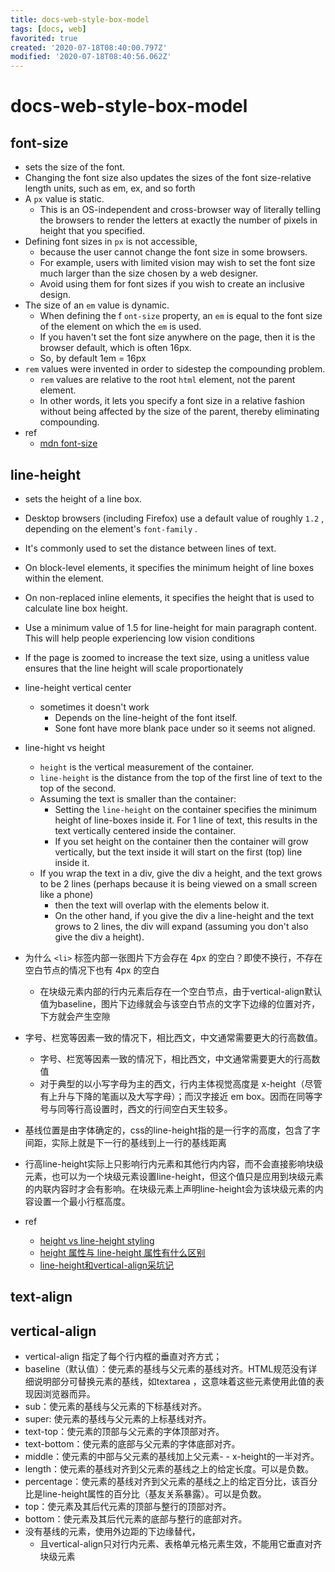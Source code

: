 ```yaml
---
title: docs-web-style-box-model
tags: [docs, web]
favorited: true
created: '2020-07-18T08:40:00.797Z'
modified: '2020-07-18T08:40:56.062Z'
---
```


# docs-web-style-box-model

## font-size

- sets the size of the font. 
- Changing the font size also updates the sizes of the font size-relative length units, such as em, ex, and so forth
- A `px` value is static. 
  - This is an OS-independent and cross-browser way of literally telling the browsers to render the letters at exactly the number of pixels in height that you specified. 
- Defining font sizes in `px` is not accessible, 
  - because the user cannot change the font size in some browsers. 
  - For example, users with limited vision may wish to set the font size much larger than the size chosen by a web designer. 
  - Avoid using them for font sizes if you wish to create an inclusive design.
- The size of an `em` value is dynamic. 
  - When defining the f `ont-size` property, an `em` is equal to the font size of the element on which the `em` is used. 
  - If you haven't set the font size anywhere on the page, then it is the browser default, which is often 16px. 
  - So, by default 1em = 16px
- `rem` values were invented in order to sidestep the compounding problem. 
  - `rem` values are relative to the root `html` element, not the parent element. 
  - In other words, it lets you specify a font size in a relative fashion without being affected by the size of the parent, thereby eliminating compounding.
- ref
  - [mdn font-size](https://developer.mozilla.org/en-US/docs/Web/CSS/font-size)

## line-height

- sets the height of a line box. 
- Desktop browsers (including Firefox) use a default value of roughly `1.2` , depending on the element's `font-family` .
- It's commonly used to set the distance between lines of text. 
- On block-level elements, it specifies the minimum height of line boxes within the element. 
- On non-replaced inline elements, it specifies the height that is used to calculate line box height.
- Use a minimum value of 1.5 for line-height for main paragraph content. This will help people experiencing low vision conditions
- If the page is zoomed to increase the text size, using a unitless value ensures that the line height will scale proportionately

- line-height vertical center
  - sometimes it doesn't work
    - Depends on the line-height of the font itself. 
    - Sone font have more blank pace under so it seems not aligned.

- line-hight vs height
  - `height` is the vertical measurement of the container.
  - `line-height` is the distance from the top of the first line of text to the top of the second.
  - Assuming the text is smaller than the container:
    - Setting the `line-height` on the container specifies the minimum height of line-boxes inside it. For 1 line of text, this results in the text vertically centered inside the container.
    - If you set height on the container then the container will grow vertically, but the text inside it will start on the first (top) line inside it.
  - If you wrap the text in a div, give the div a height, and the text grows to be 2 lines (perhaps because it is being viewed on a small screen like a phone) 
    - then the text will overlap with the elements below it. 
    - On the other hand, if you give the div a line-height and the text grows to 2 lines, the div will expand (assuming you don't also give the div a height).
- 为什么 `<li>` 标签内部一张图片下方会存在 4px 的空白？即使不换行，不存在空白节点的情况下也有 4px 的空白
  - 在块级元素内部的行内元素后存在一个空白节点，由于vertical-align默认值为baseline，图片下边缘就会与该空白节点的文字下边缘的位置对齐，下方就会产生空隙
- 字号、栏宽等因素一致的情况下，相比西文，中文通常需要更大的行高数值。
  - 字号、栏宽等因素一致的情况下，相比西文，中文通常需要更大的行高数值
  - 对于典型的以小写字母为主的西文，行内主体视觉高度是 x-height（尽管有上升与下降的笔画以及大写字母）；而汉字接近 em box。因而在同等字号与同等行高设置时，西文的行间空白天生较多。
- 基线位置是由字体确定的，css的line-height指的是一行字的高度，包含了字间距，实际上就是下一行的基线到上一行的基线距离
- 行高line-height实际上只影响行内元素和其他行内内容，而不会直接影响块级元素，也可以为一个块级元素设置line-height，但这个值只是应用到块级元素的内联内容时才会有影响。在块级元素上声明line-height会为该块级元素的内容设置一个最小行框高度。
- ref
  - [height vs line-height styling](https://stackoverflow.com/questions/7616618/height-vs-line-height-styling)
  - [height 属性与 line-height 属性有什么区别](https://www.zhihu.com/question/20222907)
  - [line-height和vertical-align采坑记](https://zhuanlan.zhihu.com/p/51189193)

## text-align

## vertical-align

- vertical-align 指定了每个行内框的垂直对齐方式；
- baseline（默认值）：使元素的基线与父元素的基线对齐。HTML规范没有详细说明部分可替换元素的基线，如textarea ，这意味着这些元素使用此值的表现因浏览器而异。
- sub：使元素的基线与父元素的下标基线对齐。
- super: 使元素的基线与父元素的上标基线对齐。
- text-top：使元素的顶部与父元素的字体顶部对齐。
- text-bottom：使元素的底部与父元素的字体底部对齐。
- middle：使元素的中部与父元素的基线加上父元素- - x-height的一半对齐。
- length：使元素的基线对齐到父元素的基线之上的给定长度。可以是负数。
- percentage：使元素的基线对齐到父元素的基线之上的给定百分比，该百分比是line-height属性的百分比（基友关系暴露）。可以是负数。
- top：使元素及其后代元素的顶部与整行的顶部对齐。
- bottom：使元素及其后代元素的底部与整行的底部对齐。
- 没有基线的元素，使用外边距的下边缘替代，
  - 且vertical-align只对行内元素、表格单元格元素生效，不能用它垂直对齐块级元素
